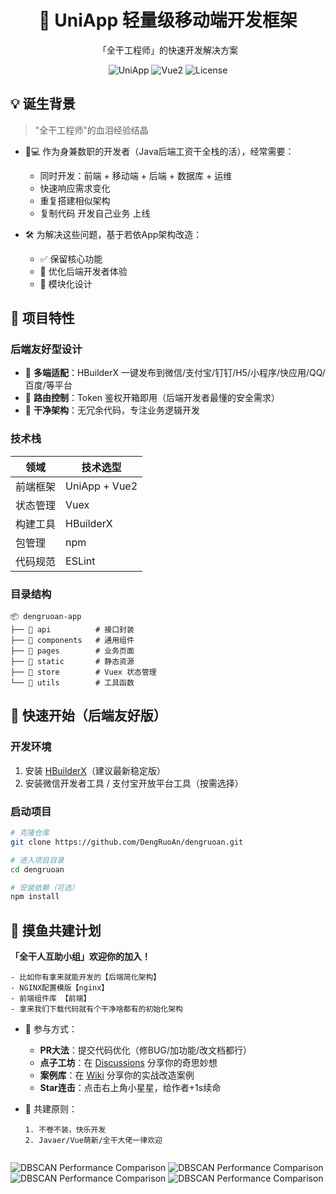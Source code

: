 <h1 align="center">🚀 UniApp 轻量级移动端开发框架</h1>
<p align="center">「全干工程师」的快速开发解决方案</p>

<div align="center">
  <img src="https://img.shields.io/badge/UniApp-2.0+-green" alt="UniApp">
  <img src="https://img.shields.io/badge/Vue.js-2.x-brightgreen" alt="Vue2">
  <img src="https://img.shields.io/github/license/yourname/yourrepo" alt="License">
</div>

## 💡 诞生背景
> "全干工程师"的血泪经验结晶

- 👨💻 作为身兼数职的开发者（Java后端工资干全栈的活），经常需要：
    - 同时开发：前端 + 移动端 + 后端 + 数据库 + 运维
    - 快速响应需求变化
    - 重复搭建相似架构
    - 复制代码 开发自己业务 上线

- 🛠️ 为解决这些问题，基于若依App架构改造：
    - ✅ 保留核心功能
    - 🚀 优化后端开发者体验
    - 🧩 模块化设计

## 🎯 项目特性
### 后端友好型设计
- 📱 **多端适配**：HBuilderX 一键发布到微信/支付宝/钉钉/H5/小程序/快应用/QQ/百度/等平台
- 🔐 **路由控制**：Token 鉴权开箱即用（后端开发者最懂的安全需求）
- 🤝 **干净架构**：无冗余代码，专注业务逻辑开发

### 技术栈
| 领域       | 技术选型                 |
|------------|--------------------------|
| 前端框架   | UniApp + Vue2            |
| 状态管理   | Vuex                     |
| 构建工具   | HBuilderX                |
| 包管理     | npm                      |
| 代码规范   | ESLint                   |

### 目录结构
```
📦 dengruoan-app
├── 📁 api          # 接口封装
├── 📁 components   # 通用组件
├── 📁 pages        # 业务页面
├── 📁 static       # 静态资源
├── 📁 store        # Vuex 状态管理
└── 📁 utils        # 工具函数
```
## 🚀 快速开始（后端友好版）
### 开发环境
1. 安装 [HBuilderX](https://www.dcloud.io/hbuilderx.html)（建议最新稳定版）
2. 安装微信开发者工具 / 支付宝开放平台工具（按需选择）

### 启动项目
```bash
# 克隆仓库
git clone https://github.com/DengRuoAn/dengruoan.git

# 进入项目目录
cd dengruoan

# 安装依赖（可选）
npm install
```
## 👋 摸鱼共建计划
**「全干人互助小组」欢迎你的加入！**
```text
- 比如你有拿来就能开发的【后端简化架构】
- NGINX配置模版【nginx】
- 前端组件库 【前端】
- 拿来我们下载代码就有个干净啥都有的初始化架构
```

- 🚀 参与方式：
  - **PR大法**：提交代码优化（修BUG/加功能/改文档都行）
  - **点子工坊**：在 [Discussions](https://github.com/your-repo/discussions) 分享你的奇思妙想
  - **案例库**：在 [Wiki](https://github.com/your-repo/wiki) 分享你的实战改造案例
  - **Star连击**：点击右上角小星星，给作者+1s续命

- 🤝 共建原则：
  ```text
  1. 不卷不装，快乐开发
  2. Javaer/Vue萌新/全干大佬一律欢迎


![DBSCAN Performance Comparison](https://raw.githubusercontent.com/DengRuoAn/dengruoan-app/main/viewImg/1.PNG)
![DBSCAN Performance Comparison](https://raw.githubusercontent.com/DengRuoAn/dengruoan-app/main/viewImg/2.PNG)
![DBSCAN Performance Comparison](https://raw.githubusercontent.com/DengRuoAn/dengruoan-app/main/viewImg/3.PNG)
![DBSCAN Performance Comparison](https://raw.githubusercontent.com/DengRuoAn/dengruoan-app/main/viewImg/4.PNG)

